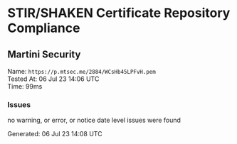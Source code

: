 # STIR/SHAKEN Certificate Repository Compliance

## Martini Security

Name: `https://p.mtsec.me/2884/WCsHb45LPFvH.pem`\
Tested At: 06 Jul 23 14:06 UTC\
Time: 99ms

### Issues

no warning, or error, or notice date level issues were found

Generated: 06 Jul 23 14:08 UTC